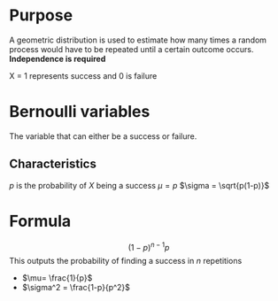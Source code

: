 # Purpose
A geometric distribution is used to estimate how many times a random process would have to be repeated until a certain outcome occurs. __Independence is required__

X = 1 represents success and 0 is failure

# Bernoulli variables
The variable that can either be a success or failure.

## Characteristics
$p$ is the probability of $X$ being a success
$\mu = p$
$\sigma = \sqrt{p(1-p)}$

# Formula
$$(1-p)^{n-1}p$$
This outputs the probability of finding a success in $n$ repetitions

- $\mu= \frac{1}{p}$
- $\sigma^2 = \frac{1-p}{p^2}$
